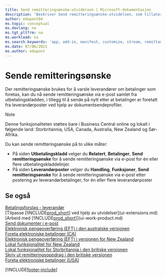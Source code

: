 ```yaml
---
title: Send remitteringsønske-utvidelsen | Microsoft-dokumentasjon
description: 'Beskriver Send remitteringsønske-utvidelsen, som tillater at remitteringsønsker sendes via e-post og sendes på nytt fra utbetalingskladden og leverandørposter.'
author: edupont04
ms.topic: conceptual
ms.devlang: na
ms.tgt_pltfrm: na
ms.workload: na
ms.search.keywords: 'app, add-in, manifest, customize, stream, remittance, advice'
ms.date: 07/06/2021
ms.author: edupont
---
```

# <a name="send-remittance-advice"></a><a name="send-remittance-advice"></a><a name="send-remittance-advice"></a>Sende remitteringsønske

Der remitteringsønske brukes for å varsle leverandører om betalinger som foretas, kan du nå sende remitteringsønske via e-post samlet fra utbetalingskladden, i tillegg til å sende på nytt etter at betalinger er foretatt fra leverandørposter ved hjelp av dokumentsendeprofiler.

> [!NOTE]
> Denne funksjonaliteten støttes bare i Business Central online og lokalt i følgende land: Storbritannia, USA, Canada, Australia, New Zealand og Sør-Afrika.  

Du kan sende remitteringsønske på to ulike måter:

* På siden **Utbetalingskladd** velger du **Relatert**, **Betalinger**, **Send remitteringsønske** for å sende remitteringsønske via e-post for én eller flere utbetalingskladdelinjer.
* På siden **Leverandørposter** velger du **Handling**, **Funksjoner**, **Send remitteringsønske** for å sende remitteringsønske via e-post etter postering av leverandørbetalinger, for én eller flere leverandørposter

## <a name="see-also"></a><a name="see-also"></a><a name="see-also"></a>Se også

[Betalingsforslag - leverandør](payables-how-suggest-vendor-payments.md)  
[Tilpasse [!INCLUDE[prod_short](includes/prod_short.md)] ved hjelp av utvidelser](ui-extensions.md)  
[Arbeid med [!INCLUDE[prod_short](includes/prod_short.md)]](ui-work-product.md)  
[Send dokumenter i e-post](ui-how-send-documents-email.md)  
[Elektronisk pengeoverføring (EFT) i den australske versjonen](localfunctionality/australia/electronic-funds-transfer-eft-.md)  
[Foreta elektroniske betalinger (CA)](finance-make-payments-with-bank-data-conversion-service-or-sepa-credit-transfer.md#exporting-payments-to-a-bank-file)  
[Elektronisk pengeoverføring (EFT) i versjonen for New Zealand](localfunctionality/newzealand/electronic-funds-transfer-eft-.md)  
[Lokal funksjonalitet for New Zealand](localfunctionality/newzealand/new-zealand-local-functionality.md)  
[Lokal funksjonalitet for Storbritannia i den britiske versjonen](localfunctionality/unitedkingdom/united-kingdom-local-functionality.md)  
[Skriv ut remitteringsoppdrag i den britiske versjonen](localfunctionality/unitedkingdom/how-to-print-remittance-advice.md)  
[Foreta elektroniske betalinger (USA)](finance-make-payments-with-bank-data-conversion-service-or-sepa-credit-transfer.md#exporting-payments-to-a-bank-file)  
  

[!INCLUDE[footer-include](includes/footer-banner.md)]
